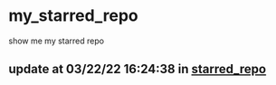 # my_starred_repo
show me my starred repo

update at 03/22/22 16:24:38 in [starred_repo](./index.html)
---

